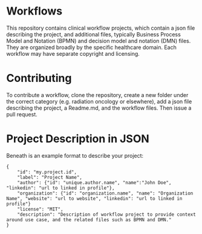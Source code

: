 # Workflows
This repository contains clinical workflow projects, which contain a json file describing the project, and additional files, typically Business Process Model and Notation (BPMN) and decision model and notation (DMN) files. They are organized broadly by the specific healthcare domain. Each workflow may have separate copyright and licensing.

# Contributing
To contribute a workflow, clone the repository, create a new folder under the correct category (e.g. radiation oncology or elsewhere), add a json file describing the project, a Readme.md, and the workflow files. Then issue a pull request.

# Project Description in JSON
Beneath is an example format to describe your project:

```
{
	"id": "my.project.id",
	"label": "Project Name",
	"author": {"id": "unique.author.name", "name":"John Doe", "linkedin": "url to linked in profile"},
	"organization": {"id": "organization.name", "name": "Organization Name", "website": "url to website", "linkedin": "url to linked in profile"}
	"license": "MIT",
	"description": "Description of workflow project to provide context around use case, and the related files such as BPMN and DMN."
}
```